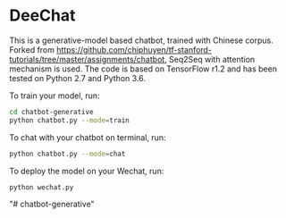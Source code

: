 DeeChat
====

This is a generative-model based chatbot, trained with Chinese corpus. Forked from https://github.com/chiphuyen/tf-stanford-tutorials/tree/master/assignments/chatbot, Seq2Seq with attention mechanism is used. The code is based on TensorFlow r1.2 and has been tested on Python 2.7 and Python 3.6. 

To train your model, run:
```bash
cd chatbot-generative
python chatbot.py --mode=train
```
To chat with your chatbot on terminal, run:
```bash
python chatbot.py --mode=chat
```
To deploy the model on your Wechat, run:
```bash
python wechat.py
```
"# chatbot-generative" 
